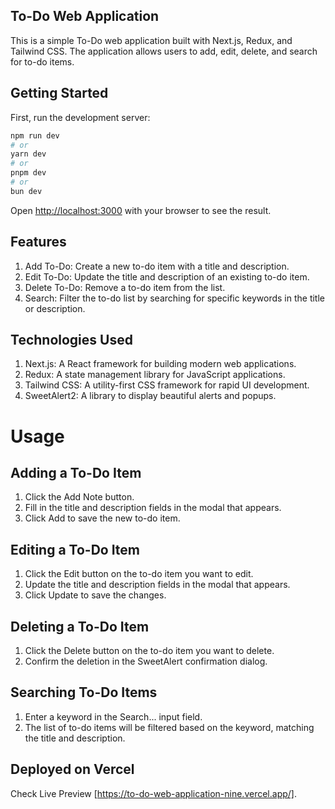 ## To-Do Web Application
This is a simple To-Do web application built with Next.js, Redux, and Tailwind CSS. The application allows users to add, edit, delete, and search for to-do items.

## Getting Started

First, run the development server:

```bash
npm run dev
# or
yarn dev
# or
pnpm dev
# or
bun dev
```

Open [http://localhost:3000](http://localhost:3000) with your browser to see the result.

## Features
1. Add To-Do: Create a new to-do item with a title and description.
2. Edit To-Do: Update the title and description of an existing to-do item.
3. Delete To-Do: Remove a to-do item from the list.
4. Search: Filter the to-do list by searching for specific keywords in the title or description.

## Technologies Used
1. Next.js: A React framework for building modern web applications.
2. Redux: A state management library for JavaScript applications.
3. Tailwind CSS: A utility-first CSS framework for rapid UI development.
4. SweetAlert2: A library to display beautiful alerts and popups.

# Usage
## Adding a To-Do Item
1. Click the Add Note button.
2. Fill in the title and description fields in the modal that appears.
3. Click Add to save the new to-do item.
## Editing a To-Do Item
1. Click the Edit button on the to-do item you want to edit.
2. Update the title and description fields in the modal that appears.
3. Click Update to save the changes.
## Deleting a To-Do Item
1. Click the Delete button on the to-do item you want to delete.
2. Confirm the deletion in the SweetAlert confirmation dialog.
## Searching To-Do Items
1. Enter a keyword in the Search... input field.
2. The list of to-do items will be filtered based on the keyword, matching the title and description.
## Deployed on Vercel



Check Live Preview [https://to-do-web-application-nine.vercel.app/].

